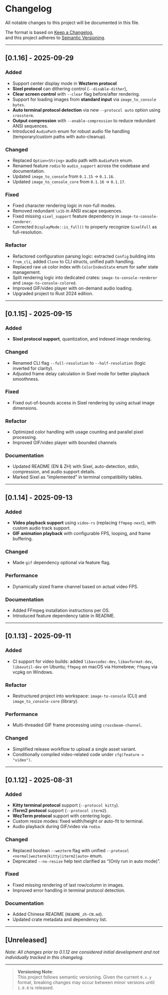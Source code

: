 # Changelog

All notable changes to this project will be documented in this file.

The format is based on [Keep a Changelog](https://keepachangelog.com/en/1.1.0/),  
and this project adheres to [Semantic Versioning](https://semver.org/spec/v2.0.0.html).

---

## [0.1.16] - 2025-09-29

### Added

- Support center display mode in **Wezterm protocol**
- **Sixel protocol** can dithering control (`--disable-dither`),
- **Clear screen control** with `--clear` flag before/after rendering.
- Support for loading images from **standard input** via `image_to_console bytes`.
- **Auto terminal protocol detection** via new `--protocol auto` option using `crossterm`.
- **Output compression** with `--enable-compression` to reduce redundant ANSI sequences.
- Introduced `AudioPath` enum for robust audio file handling (temporary/custom paths with auto-cleanup).

### Changed

- Replaced `Option<String>` audio path with `AudioPath` enum.
- Renamed feature `rodio` to `audio_support` across the codebase and documentation.
- Updated `image_to_console` from `0.1.15` → `0.1.16`.
- Updated `image_to_console_core` from `0.1.16` → `0.1.17`.

### Fixed
- Fixed character rendering logic in non-full modes.
- Removed redundant `\x1b` in ANSI escape sequences.
- Fixed missing `sixel_support` feature dependency in `image-to-console-renderer`.
- Corrected `DisplayMode::is_full()` to properly recognize `SixelFull` as full-resolution.

### Refactor
- Refactored configuration parsing logic: extracted `Config` building into `from_cli`, added `Clone` to CLI structs, unified path handling.
- Replaced raw `u8` color index with `ColorIndexState` enum for safer state management.
- Split rendering logic into dedicated crates: `image-to-console-renderer` and `image-to-console-colored`.
-  Improved GIF/video player with on-demand audio loading.
- Upgraded project to Rust 2024 edition.

---

## [0.1.15] - 2025-09-15

### Added
- **Sixel protocol support**, quantization, and indexed image rendering.

### Changed
- Renamed CLI flag `--full-resolution` to `--half-resolution` (logic inverted for clarity).
- Adjusted frame delay calculation in Sixel mode for better playback smoothness.

### Fixed
- Fixed out-of-bounds access in Sixel rendering by using actual image dimensions.

### Refactor
- Optimized color handling with usage counting and parallel pixel processing.
- Improved GIF/video player with bounded channels

### Documentation
- Updated README (EN & ZH) with Sixel, auto-detection, stdin, compression, and audio support details.
- Marked Sixel as “implemented” in terminal compatibility tables.

---

## [0.1.14] - 2025-09-13

### Added
- **Video playback support** using `video-rs` (replacing `ffmpeg-next`), with custom audio track support.
- **GIF animation playback** with configurable FPS, looping, and frame buffering.

### Changed
- Made `gif` dependency optional via feature flag.

### Performance
- Dynamically sized frame channel based on actual video FPS.

### Documentation
- Added FFmpeg installation instructions per OS.
- Introduced feature dependency table in README.

---

## [0.1.13] - 2025-09-11

### Added
- CI support for video builds: added `libavcodec-dev`, `libavformat-dev`, `libavutil-dev` on Ubuntu; `ffmpeg` on macOS via Homebrew; `ffmpeg` via vcpkg on Windows.

### Refactor
- Restructured project into workspace: `image-to-console` (CLI) and `image_to_console-core` (library).

### Performance
- Multi-threaded GIF frame processing using `crossbeam-channel`.

### Changed

- Simplified release workflow to upload a single asset variant.
- Conditionally compiled video-related code under `cfg(feature = "video")`.

---

## [0.1.12] - 2025-08-31

### Added
- **Kitty terminal protocol** support (`--protocol kitty`).
- **iTerm2 protocol** support (`--protocol iterm2`).
- **WezTerm protocol** support with centering logic.
- Custom resize modes: fixed width/height or auto-fit to terminal.
- Audio playback during GIF/video via `rodio`.

### Changed
- Replaced boolean `--wezterm` flag with unified `--protocol <normal|wezterm|kitty|iterm2|auto>` enum.
- Deprecated `--no-resize` help text clarified as “(Only run in auto mode)”.

### Fixed
- Fixed missing rendering of last row/column in images.
- Improved error handling in terminal protocol detection.

### Documentation
- Added Chinese README (`README_zh-CN.md`).
- Updated crate metadata and dependency list.

---

## [Unreleased]

_Note: All changes prior to 0.1.12 are considered initial development and not individually tracked in this changelog._

---

> **Versioning Note**:  
> This project follows semantic versioning. Given the current `0.x.y` format, breaking changes may occur between minor versions until `1.0.0` is released.